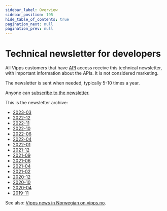 ```yaml
---
sidebar_label: Overview
sidebar_position: 195
hide_table_of_contents: true
pagination_next: null
pagination_prev: null
---
```



# Technical newsletter for developers



All Vipps customers that have
[API](/docs/APIs)
access receive this technical newsletter,
with important information about the APIs.
It is not considered marketing.

The newsletter is sent when needed, typically 5-10 times a year.

Anyone can [subscribe to the newsletter](https://cloud.melding.vipps.no/utv).

This is the newsletter archive:

* [2023-03](2023-03-newsletter.md)
* [2022-12](2022-12-newsletter.md)
* [2022-11](2022-11-newsletter.md)
* [2022-10](2022-10-newsletter.md)
* [2022-06](2022-06-newsletter.md)
* [2022-04](2022-04-newsletter.md)
* [2022-01](2022-01-newsletter.md)
* [2021-12](2021-12-newsletter.md)
* [2021-09](2021-09-newsletter.md)
* [2021-06](2021-06-newsletter.md)
* [2021-04](2021-04-newsletter.md)
* [2021-02](2021-02-newsletter.md)
* [2020-12](2020-12-newsletter.md)
* [2020-10](2020-10-newsletter.md)
* [2020-04](2020-04-newsletter.md)
* [2019-11](2019-11-newsletter.md)

See also:
[Vipps news in Norwegian on vipps.no](https://www.vipps.no/om-oss/nyheter/).
